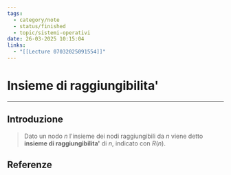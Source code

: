 ```yaml
---
tags:
  - category/note
  - status/finished
  - topic/sistemi-operativi
date: 26-03-2025 10:15:04
links:
  - "[[Lecture 07032025091554]]"
---
```

# Insieme di raggiungibilita'
---
## Introduzione
> Dato un nodo $n$ l'insieme dei nodi raggiungibili da $n$ viene detto **insieme  di raggiungibilita'** di $n$, indicato con $R(n)$.

## Referenze